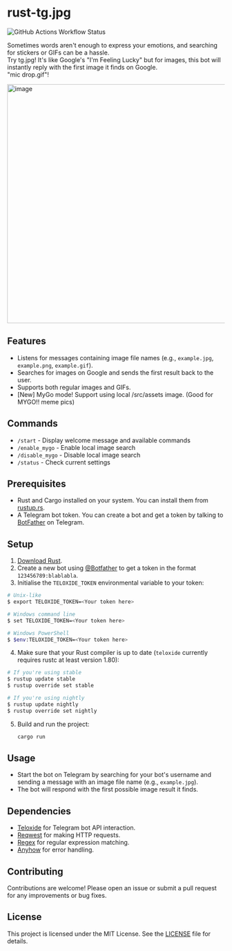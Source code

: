 # rust-tg.jpg

![GitHub Actions Workflow Status](https://img.shields.io/github/actions/workflow/status/akira02/rust-tg.jpg/fly-deploy.yml)

Sometimes words aren't enough to express your emotions, and searching for stickers or GIFs can be a hassle.  
Try tg.jpg! It's like Google's "I'm Feeling Lucky" but for images, this bot will instantly reply with the first image it finds on Google.  
"mic drop.gif"!

<img width="554" alt="image" src="https://github.com/user-attachments/assets/2bedf066-e1ee-4354-92d0-ca2e2c39e73e" />

## Features

- Listens for messages containing image file names (e.g., `example.jpg`, `example.png`, `example.gif`).
- Searches for images on Google and sends the first result back to the user.
- Supports both regular images and GIFs.
- [New] MyGo mode! Support using local /src/assets image. (Good for MYGO!! meme pics)

## Commands

- `/start` - Display welcome message and available commands
- `/enable_mygo` - Enable local image search
- `/disable_mygo` - Disable local image search
- `/status` - Check current settings

## Prerequisites

- Rust and Cargo installed on your system. You can install them from [rustup.rs](https://rustup.rs/).
- A Telegram bot token. You can create a bot and get a token by talking to [BotFather](https://t.me/botfather) on Telegram.

## Setup

1.  [Download Rust](http://rustup.rs/).
2.  Create a new bot using [@Botfather](https://t.me/botfather) to get a token in the format `123456789:blablabla`.
3.  Initialise the `TELOXIDE_TOKEN` environmental variable to your token:

```bash
# Unix-like
$ export TELOXIDE_TOKEN=<Your token here>

# Windows command line
$ set TELOXIDE_TOKEN=<Your token here>

# Windows PowerShell
$ $env:TELOXIDE_TOKEN=<Your token here>
```

4.  Make sure that your Rust compiler is up to date (`teloxide` currently requires rustc at least version 1.80):

```bash
# If you're using stable
$ rustup update stable
$ rustup override set stable

# If you're using nightly
$ rustup update nightly
$ rustup override set nightly
```

5. Build and run the project:

   ```bash
   cargo run
   ```

## Usage

- Start the bot on Telegram by searching for your bot's username and sending a message with an image file name (e.g., `example.jpg`).
- The bot will respond with the first possible image result it finds.

## Dependencies

- [Teloxide](https://github.com/teloxide/teloxide) for Telegram bot API interaction.
- [Reqwest](https://github.com/seanmonstar/reqwest) for making HTTP requests.
- [Regex](https://github.com/rust-lang/regex) for regular expression matching.
- [Anyhow](https://github.com/dtolnay/anyhow) for error handling.

## Contributing

Contributions are welcome! Please open an issue or submit a pull request for any improvements or bug fixes.

## License

This project is licensed under the MIT License. See the [LICENSE](LICENSE) file for details.
